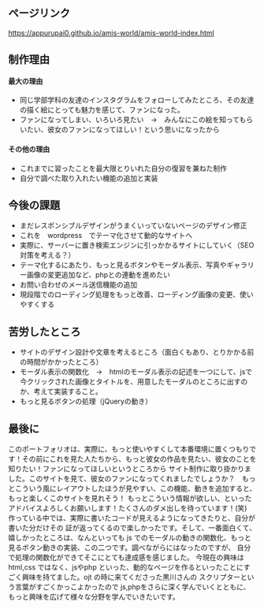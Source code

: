 ## ページリンク

https://appurupai0.github.io/amis-world/amis-world-index.html


## 制作理由

#### 最大の理由
- 同じ学部学科の友達のインスタグラムをフォローしてみたところ、その友達の描く絵にとっても魅力を感じて、ファンになった。
- ファンになってしまい、いろいろ見たい　→　みんなにこの絵を知ってもらいたい、彼女のファンになってほしい！という思いになったから

#### その他の理由
- これまでに習ったことを最大限とりいれた自分の復習を兼ねた制作
- 自分で調べた取り入れたい機能の追加と実装

## 今後の課題

- まだレスポンシブルデザインがうまくいっていないページのデザイン修正
- これを　wordpress　でテーマ化させて動的なサイトへ
- 実際に、サーバーに置き検索エンジンに引っかかるサイトにしていく（SEO対策を考える？）
- テーマ化するにあたり、もっと見るボタンやモーダル表示、写真やギャラリー画像の変更追加など、phpとの連動を進めたい
- お問い合わせのメール送信機能の追加
- 現段階でのローディング処理をもっと改善、ローディング画像の変更、使いやすくする

## 苦労したところ

- サイトのデザイン設計や文章を考えるところ（面白くもあり、とりかかる前の時間がかかったところ）
- モーダル表示の関数化　→　htmlのモーダル表示の記述を一つにして、jsで今クリックされた画像とタイトルを、用意したモーダルのところに出すのか、考えて実装すること。
- もっと見るボタンの処理（jQueryの動き）

## 最後に

 このポートフォリオは、実際に、もっと使いやすくして本番環境に置くつもりです！その前にこれを見た人たちから、もっと彼女の作品を見たい、彼女のことを知りたい！ファンになってほしいというところから
 サイト制作に取り掛かりました。このサイトを見て、彼女のファンになってくれましたでしょうか？　もっとこういう風にレイアウトしたほうが見やすい、この機能、動きを追加すると、もっと楽しくこのサイトを見れそう！
 もっとこういう情報が欲しい、といったアドバイスよろしくお願いします！たくさんのダメ出しを待っています！(笑)　作っている中では、実際に書いたコードが見えるようになってきたりと、自分が書いた分だけその
 証が返ってくるので楽しかったです。そして、一番面白くて、嬉しかったところは、なんといっても js でのモーダルの動きの関数化、もっと見るボタン動きの実装、この二つです。調べながらにはなったのですが、
 自分で処理の関数化ができてそこにとても達成感を感じました。 今現在の興味は html,css ではなく、jsやphp といった、動的なページを作るといったことにすごく興味を持てました。ojt の時に来てくださった黒川さんの
 スクリプターという言葉がすごくかっこよかったので js,phpをさらに深く学んでいくとともに、もっと興味を広げて様々な分野を学んでいきたいです。
